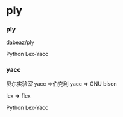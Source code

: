 # ply



### ply

[dabeaz/ply](https://github.com/dabeaz/ply)

Python Lex-Yacc


### yacc
贝尔实验室 yacc =>伯克利 yacc => GNU bison

lex => flex

Python Lex-Yacc
